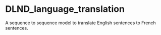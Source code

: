 # DLND_language_translation
A sequence to sequence model to translate English sentences to French sentences.
